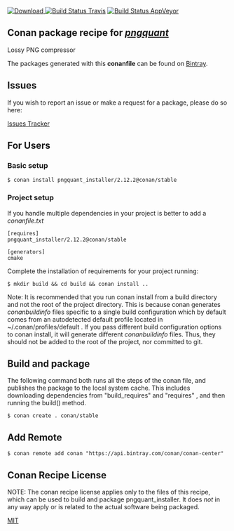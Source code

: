 [![Download](https://api.bintray.com/packages/conan-community/conan/pngquant_installer%3Aconan/images/download.svg) ](https://bintray.com/conan-community/conan/pngquant_installer%3Aconan/_latestVersion)
[![Build Status Travis](https://travis-ci.org/conan-community/conan-pngquant_installer.svg)](https://travis-ci.org/conan-community/conan-pngquant_installer)
[![Build Status AppVeyor](https://ci.appveyor.com/api/projects/status/github/conan-community/conan-pngquant_installer?svg=true)](https://ci.appveyor.com/project/ConanCIintegration/conan-pngquant_installer)


## Conan package recipe for [*pngquant*](https://github.com/pornel/pngquant)

Lossy PNG compressor

The packages generated with this **conanfile** can be found on [Bintray](https://bintray.com/conan-community/conan/pngquant_installer%3Aconan).


## Issues

If you wish to report an issue or make a request for a package, please do so here:

[Issues Tracker](https://github.com/conan-community/community/issues)


## For Users

### Basic setup

    $ conan install pngquant_installer/2.12.2@conan/stable

### Project setup

If you handle multiple dependencies in your project is better to add a *conanfile.txt*

    [requires]
    pngquant_installer/2.12.2@conan/stable

    [generators]
    cmake

Complete the installation of requirements for your project running:

    $ mkdir build && cd build && conan install ..

Note: It is recommended that you run conan install from a build directory and not the root of the project directory.  This is because conan generates *conanbuildinfo* files specific to a single build configuration which by default comes from an autodetected default profile located in ~/.conan/profiles/default .  If you pass different build configuration options to conan install, it will generate different *conanbuildinfo* files.  Thus, they should not be added to the root of the project, nor committed to git.


## Build and package

The following command both runs all the steps of the conan file, and publishes the package to the local system cache.  This includes downloading dependencies from "build_requires" and "requires" , and then running the build() method.

    $ conan create . conan/stable


## Add Remote

    $ conan remote add conan "https://api.bintray.com/conan/conan-center"


## Conan Recipe License

NOTE: The conan recipe license applies only to the files of this recipe, which can be used to build and package pngquant_installer.
It does *not* in any way apply or is related to the actual software being packaged.

[MIT](LICENSE.md)
